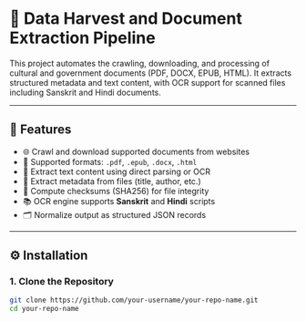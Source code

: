 # 📄 Data Harvest and Document Extraction Pipeline

This project automates the crawling, downloading, and processing of cultural and government documents (PDF, DOCX, EPUB, HTML). It extracts structured metadata and text content, with OCR support for scanned files including Sanskrit and Hindi documents.

---

## 🚀 Features

- 🌐 Crawl and download supported documents from websites
- 📄 Supported formats: `.pdf`, `.epub`, `.docx`, `.html`
- 🧾 Extract text content using direct parsing or OCR
- 🪪 Extract metadata from files (title, author, etc.)
- 🔐 Compute checksums (SHA256) for file integrity
- 📚 OCR engine supports **Sanskrit** and **Hindi** scripts
- 🗂 Normalize output as structured JSON records

---

## ⚙️ Installation

### 1. Clone the Repository
```bash
git clone https://github.com/your-username/your-repo-name.git
cd your-repo-name
